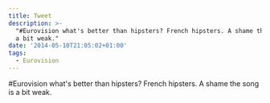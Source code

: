 ```yaml
---
title: Tweet
description: >-
  "#Eurovision what's better than hipsters? French hipsters. A shame the song is
  a bit weak."
date: '2014-05-10T21:05:02+01:00'
tags:
  - Eurovision
---
```

#Eurovision what's better than hipsters? French hipsters. A shame the song is a bit weak.

